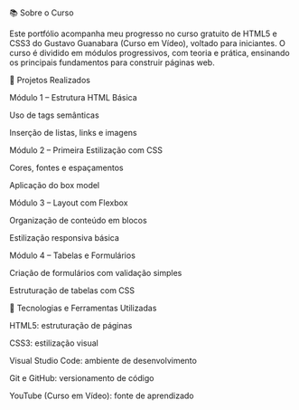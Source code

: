 📚 Sobre o Curso

Este portfólio acompanha meu progresso no curso gratuito de HTML5 e CSS3 do Gustavo Guanabara (Curso em Vídeo), voltado para iniciantes. O curso é dividido em módulos progressivos, com teoria e prática, ensinando os principais fundamentos para construir páginas web.


🧱 Projetos Realizados

Módulo 1 – Estrutura HTML Básica

Uso de tags semânticas

Inserção de listas, links e imagens

Módulo 2 – Primeira Estilização com CSS

Cores, fontes e espaçamentos

Aplicação do box model

Módulo 3 – Layout com Flexbox

Organização de conteúdo em blocos

Estilização responsiva básica

Módulo 4 – Tabelas e Formulários

Criação de formulários com validação simples

Estruturação de tabelas com CSS

🧰 Tecnologias e Ferramentas Utilizadas

HTML5: estruturação de páginas

CSS3: estilização visual

Visual Studio Code: ambiente de desenvolvimento

Git e GitHub: versionamento de código

YouTube (Curso em Vídeo): fonte de aprendizado